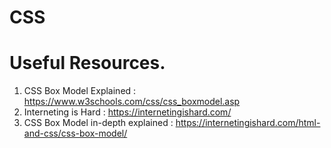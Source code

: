 # CSS

# Useful Resources.
1. CSS Box Model Explained : https://www.w3schools.com/css/css_boxmodel.asp
2. Interneting is Hard     : https://internetingishard.com/
3. CSS Box Model in-depth explained : https://internetingishard.com/html-and-css/css-box-model/
